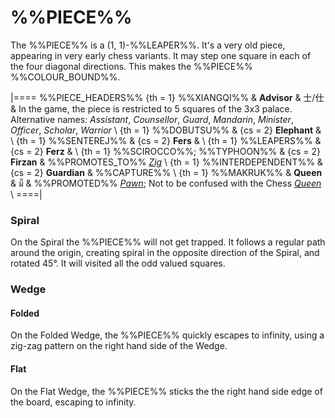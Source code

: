 # %%PIECE%%

The %%PIECE%% is a (1, 1)-%%LEAPER%%.
It's a very old piece, appearing
in very early chess variants. It may step one square in each of the
four diagonal directions. This makes the %%PIECE%% %%COLOUR_BOUND%%.

|====
%%PIECE_HEADERS%%
  {th = 1}  %%XIANGQI%%
&           **Advisor** & &#x58eb;/&#x4ed5;
&           In the game, the piece is restricted to 5 squares of the
            3x3 palace. Alternative names: *Assistant*, *Counsellor*,
            *Guard*, *Mandarin*, *Minister*, *Officer*, *Scholar*,
            *Warrior* \\
  {th = 1}  %%DOBUTSU%%
& {cs = 2}  **Elephant**
&           \\
  {th = 1}  %%SENTEREJ%%
& {cs = 2}  **Fers**
&           \\
  {th = 1}  %%LEAPERS%%
& {cs = 2}  **Ferz**
&           \\
  {th = 1}  %%SCIROCCO%%; %%TYPHOON%%
& {cs = 2}  **Firzan**
&           %%PROMOTES_TO%% [*Zig*](war_machine.html?piece=zig) \\
  {th = 1}  %%INTERDEPENDENT%%
& {cs = 2}  **Guardian**
&           %%CAPTURE%% \\
  {th = 1}  %%MAKRUK%%
&           **Queen** & &#x0E21;&#x0E47;
&           %%PROMOTED%% [*Pawn*](pawn.html); Not to be confused with
            the Chess [*Queen*](queen.html) \\
====|

### Spiral

On the Spiral the %%PIECE%% will not get trapped.
It follows a regular path around
the origin, creating spiral in the opposite direction of the 
Spiral, and rotated 45&deg;. It will visited all the odd
valued squares.


### Wedge

#### Folded

On the Folded Wedge, the %%PIECE%% quickly escapes to infinity, using
a zig-zag pattern on the right hand side of the Wedge.

#### Flat

On the Flat Wedge, the %%PIECE%% sticks the the right hand side
edge of the board, escaping to infinity.
